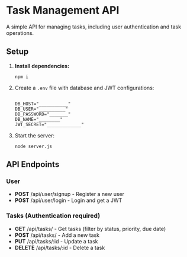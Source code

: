 <body>

<h1>Task Management API</h1>

<p>A simple API for managing tasks, including user authentication and task operations.</p>

<h2>Setup</h2>

<ol>
    <li><strong>Install dependencies:</strong>
        <pre><code>npm i</code></pre>
    </li>
    <li>Create a <code>.env</code> file with database and JWT configurations:
        <pre><code>
DB_HOST="___________"
DB_USER="__________"
DB_PASSWORD="_______"
DB_NAME="________"
JWT_SECRET="_____________"
</code></pre>
    </li>
    <li>Start the server:
        <pre><code>node server.js</code></pre>
    </li>
</ol>

<h2>API Endpoints</h2>

<h3>User</h3>
<ul>
    <li><strong>POST</strong> /api/user/signup - Register a new user</li>
    <li><strong>POST</strong> /api/user/login - Login and get a JWT</li>
</ul>

<h3>Tasks (Authentication required)</h3>
<ul>
    <li><strong>GET</strong> /api/tasks/ - Get tasks (filter by status, priority, due date)</li>
    <li><strong>POST</strong> /api/tasks/ - Add a new task</li>
    <li><strong>PUT</strong> /api/tasks/:id - Update a task</li>
    <li><strong>DELETE</strong> /api/tasks/:id - Delete a task</li>
</ul>

</body>

